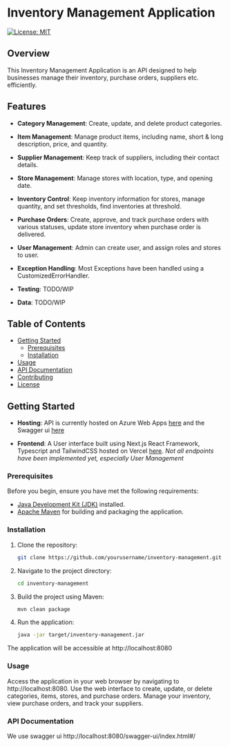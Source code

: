 # Inventory Management Application

[![License: MIT](https://img.shields.io/badge/License-MIT-blue.svg)](https://opensource.org/licenses/MIT)

## Overview

This Inventory Management Application is an API designed to help businesses manage their inventory, purchase orders, suppliers etc. efficiently.

## Features

- **Category Management**: Create, update, and delete product categories.

- **Item Management**: Manage product items, including name, short & long description, price, and quantity.

- **Supplier Management**: Keep track of suppliers, including their contact details.

- **Store Management**: Manage stores with location, type, and opening date.

- **Inventory Control**: Keep inventory information for stores, manage quantity, and set thresholds, find inventories at threshold.

- **Purchase Orders**: Create, approve, and track purchase orders with various statuses, update store inventory when purchase order is delivered.

- **User Management**: Admin can create user, and assign roles and stores to user.

- **Exception Handling**: Most Exceptions have been handled using a CustomizedErrorHandler.

- **Testing**: TODO/WIP

- **Data**: TODO/WIP


## Table of Contents

- [Getting Started](#getting-started)
    - [Prerequisites](#prerequisites)
    - [Installation](#installation)
- [Usage](#usage)
- [API Documentation](#api-documentation)
- [Contributing](#contributing)
- [License](#license)

## Getting Started

- **Hosting**: API is currently hosted on Azure Web Apps [here](https://inventory-master.azurewebsites.net) and the Swagger ui [here](https://inventory-master.azurewebsites.net/swagger-ui/index.html#/)

- **Frontend**: A User interface built using Next.js React Framework, Typescript and TailwindCSS hosted on Vercel [here](https://inventory-management-frontend-liart.vercel.app). *Not all endpoints have been implemented yet, especially User Management*

### Prerequisites

Before you begin, ensure you have met the following requirements:

- [Java Development Kit (JDK)](https://www.oracle.com/java/technologies/javase-downloads.html) installed.
- [Apache Maven](https://maven.apache.org/download.cgi) for building and packaging the application.

### Installation

1. Clone the repository:

   ```bash
   git clone https://github.com/yourusername/inventory-management.git

2. Navigate to the project directory:
    ```bash
    cd inventory-management
   
3. Build the project using Maven:
    ```bash
    mvn clean package
   
4. Run the application:
    ```bash
   java -jar target/inventory-management.jar

The application will be accessible at http://localhost:8080

### Usage
Access the application in your web browser by navigating to http://localhost:8080.
Use the web interface to create, update, or delete categories, items, stores, and purchase orders.
Manage your inventory, view purchase orders, and track your suppliers.

### API Documentation
We use swagger ui http://localhost:8080/swagger-ui/index.html#/
